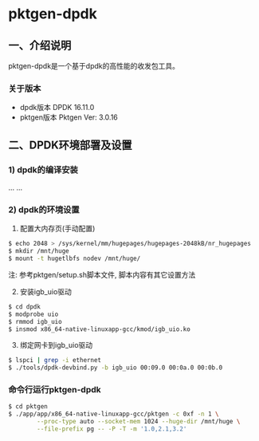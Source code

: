 # pktgen-dpdk

## 一、介绍说明
pktgen-dpdk是一个基于dpdk的高性能的收发包工具。

### 关于版本
* dpdk版本
DPDK 16.11.0
* pktgen版本
Pktgen Ver: 3.0.16

## 二、DPDK环境部署及设置

### 1) dpdk的编译安装
... ...

### 2) dpdk的环境设置
1. 配置大内存页(手动配置)
```bash
$ echo 2048 > /sys/kernel/mm/hugepages/hugepages-2048kB/nr_hugepages
$ mkdir /mnt/huge
$ mount -t hugetlbfs nodev /mnt/huge/
```
注: 参考pktgen/setup.sh脚本文件, 脚本内容有其它设置方法

2. 安装igb_uio驱动
```bash
$ cd dpdk
$ modprobe uio
$ rmmod igb_uio
$ insmod x86_64-native-linuxapp-gcc/kmod/igb_uio.ko
```

3. 绑定网卡到igb_uio驱动
```bash
$ lspci | grep -i ethernet
$ ./tools/dpdk-devbind.py -b igb_uio 00:09.0 00:0a.0 00:0b.0
```


### 命令行运行pktgen-dpdk
```bash
$ cd pktgen
$ ./app/app/x86_64-native-linuxapp-gcc/pktgen -c 0xf -n 1 \
        --proc-type auto --socket-mem 1024 --huge-dir /mnt/huge \
        --file-prefix pg -- -P -T -m '1.0,2.1,3.2'
```
